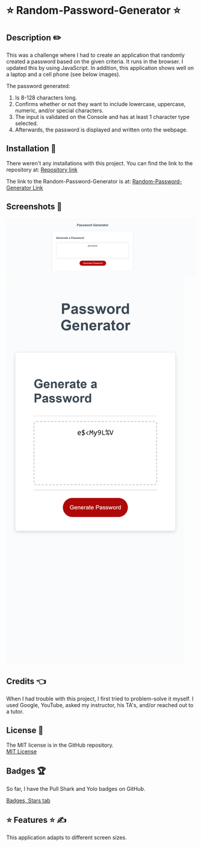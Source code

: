 # ⭐ Random-Password-Generator ⭐

## Description ✏️

This was a challenge where I had to create an application that randomly created a password based on the given criteria.  It runs in the browser. I updated this by using JavaScript.  In addition, this application shows well on a laptop and a cell phone (see below images).

The password generated:
1) Is 8-128 characters long.
2) Confirms whether or not they want to include lowercase, uppercase, numeric, and/or special characters.
3) The input is validated on the Console and has at least 1 character type selected.
4) Afterwards, the password is displayed and written onto the webpage.

## Installation 🔑

There weren't any installations with this project.  You can find the link to the repository at:
[Repository link](https://github.com/123sites?tab=repositories)

The link to the Random-Password-Generator is at:
[Random-Password-Generator Link]()

## Screenshots 🎯

<img src="/Random-Password-Generator/Images/Laptop_Screenshot.png" alt="Laptop View">

<img src="/Random-Password-Generator/Images/Cell phone screenshot.png" alt="Cell Phone View">

## Credits 👈

  When I had trouble with this project, I first tried to problem-solve it myself.  I used Google, YouTube, asked my instructor, his TA's, and/or reached out to a tutor.  

## License 📝

The MIT license is in the GitHub repository.  
[MIT License](https://github.com/123sites/Portfolio_Showcase/commit/732ddba936fe6d5aa29390e0b22be55d075d8956)

## Badges 🏆

So far, I have the Pull Shark and Yolo badges on GitHub.

[Badges, Stars tab](https://github.com/123sites?tab=stars)

## ⭐ Features ⭐ ✍

This application adapts to different screen sizes. 
